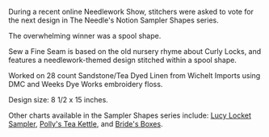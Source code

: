 During a recent online Needlework Show, stitchers were asked to vote for the next design in The Needle's Notion Sampler Shapes series.

The overwhelming winner was a spool shape.

Sew a Fine Seam is based on the old nursery rhyme about Curly Locks, and features a needlework-themed design stitched within a spool shape.

Worked on 28 count Sandstone/Tea Dyed Linen from Wichelt Imports using DMC and Weeks Dye Works embroidery floss.

Design size: 8 1/2 x 15 inches.

Other charts available in the Sampler Shapes series include:
[Lucy Locket Sampler](SITE_ROOT:designs/lucy-locket-sampler), [Polly's Tea Kettle](SITE_ROOT:designs/pollys-tea-kettle), and [Bride's Boxes](SITE_ROOT:designs/brides-boxes).
